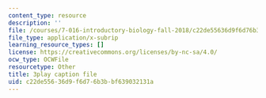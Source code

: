 ```yaml
---
content_type: resource
description: ''
file: /courses/7-016-introductory-biology-fall-2018/c22de55636d9f6d76b3bbf639032131a_7xJPSuSVmSk.srt
file_type: application/x-subrip
learning_resource_types: []
license: https://creativecommons.org/licenses/by-nc-sa/4.0/
ocw_type: OCWFile
resourcetype: Other
title: 3play caption file
uid: c22de556-36d9-f6d7-6b3b-bf639032131a
---
```

